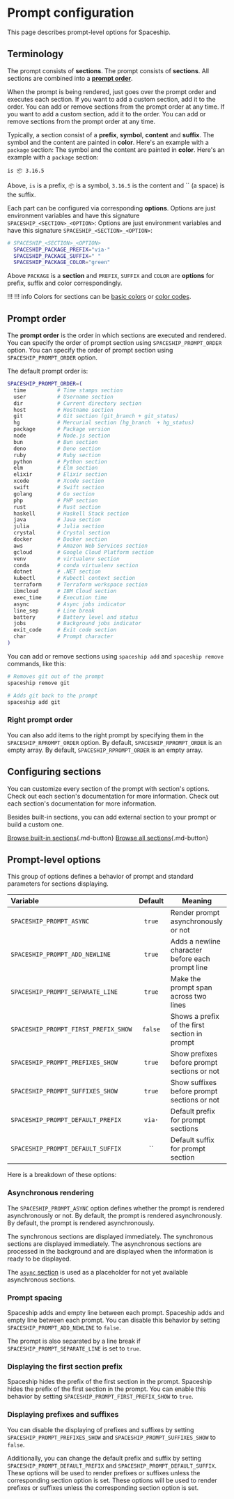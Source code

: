 # Prompt configuration

This page describes prompt-level options for Spaceship.

## Terminology

The prompt consists of **sections**. The prompt consists of **sections**. All sections are combined into a [**prompt order**](#prompt-order).

When the prompt is being rendered, just goes over the prompt order and executes each section. If you want to add a custom section, add it to the order. You can add or remove sections from the prompt order at any time. If you want to add a custom section, add it to the order. You can add or remove sections from the prompt order at any time.

Typically, a section consist of a **prefix**, **symbol**, **content** and **suffix**. The symbol and the content are painted in **color**. Here's an example with a `package` section: The symbol and the content are painted in **color**. Here's an example with a `package` section:

```
is 📦 3.16.5
```

Above, `is` is a prefix, `📦` is a symbol, `3.16.5` is the content and `` (a space) is the suffix.

Each part can be configured via corresponding **options**. Options are just environment variables and have this signature `SPACESHIP_<SECTION>_<OPTION>`: Options are just environment variables and have this signature `SPACESHIP_<SECTION>_<OPTION>`:

```zsh
# SPACESHIP_<SECTION>_<OPTION>
  SPACESHIP_PACKAGE_PREFIX="via·"
  SPACESHIP_PACKAGE_SUFFIX=" "
  SPACESHIP_PACKAGE_COLOR="green"
```

Above `PACKAGE` is a **section** and `PREFIX`, `SUFFIX` and `COLOR` are **options** for prefix, suffix and color correspondingly.

!!! !!! info
    Colors for sections can be [basic colors](https://wiki.archlinux.org/index.php/zsh#Colors) or [color codes](https://upload.wikimedia.org/wikipedia/commons/1/15/Xterm_256color_chart.svg).

## Prompt order

The **prompt order** is the order in which sections are executed and rendered. You can specify the order of prompt section using `SPACESHIP_PROMPT_ORDER` option. You can specify the order of prompt section using `SPACESHIP_PROMPT_ORDER` option.

The default prompt order is:

```zsh
SPACESHIP_PROMPT_ORDER=(
  time          # Time stamps section
  user          # Username section
  dir           # Current directory section
  host          # Hostname section
  git           # Git section (git_branch + git_status)
  hg            # Mercurial section (hg_branch  + hg_status)
  package       # Package version
  node          # Node.js section
  bun           # Bun section
  deno          # Deno section
  ruby          # Ruby section
  python        # Python section
  elm           # Elm section
  elixir        # Elixir section
  xcode         # Xcode section
  swift         # Swift section
  golang        # Go section
  php           # PHP section
  rust          # Rust section
  haskell       # Haskell Stack section
  java          # Java section
  julia         # Julia section
  crystal       # Crystal section
  docker        # Docker section
  aws           # Amazon Web Services section
  gcloud        # Google Cloud Platform section
  venv          # virtualenv section
  conda         # conda virtualenv section
  dotnet        # .NET section
  kubectl       # Kubectl context section
  terraform     # Terraform workspace section
  ibmcloud      # IBM Cloud section
  exec_time     # Execution time
  async         # Async jobs indicator
  line_sep      # Line break
  battery       # Battery level and status
  jobs          # Background jobs indicator
  exit_code     # Exit code section
  char          # Prompt character
)
```

You can add or remove sections using `spaceship add` and `spaceship remove` commands, like this:

```zsh
# Removes git out of the prompt
spaceship remove git

# Adds git back to the prompt
spaceship add git
```

### Right prompt order

You can also add items to the right prompt by specifying them in the `SPACESHIP_RPROMPT_ORDER` option. By default, `SPACESHIP_RPROMPT_ORDER` is an empty array. By default, `SPACESHIP_RPROMPT_ORDER` is an empty array.

## Configuring sections

You can customize every section of the prompt with section's options. Check out each section's documentation for more information. Check out each section's documentation for more information.

Besides built-in sections, you can add external section to your prompt or build a custom one.

[Browse built-in sections](/sections ""){.md-button} [Browse all sections](/registry ""){.md-button}

## Prompt-level options

This group of options defines a behavior of prompt and standard parameters for sections displaying.

| Variable                             | Default | Meaning                                          |
|:------------------------------------ |:-------:| ------------------------------------------------ |
| `SPACESHIP_PROMPT_ASYNC`             | `true`  | Render prompt asynchronously or not              |
| `SPACESHIP_PROMPT_ADD_NEWLINE`       | `true`  | Adds a newline character before each prompt line |
| `SPACESHIP_PROMPT_SEPARATE_LINE`     | `true`  | Make the prompt span across two lines            |
| `SPACESHIP_PROMPT_FIRST_PREFIX_SHOW` | `false` | Shows a prefix of the first section in prompt    |
| `SPACESHIP_PROMPT_PREFIXES_SHOW`     | `true`  | Show prefixes before prompt sections or not      |
| `SPACESHIP_PROMPT_SUFFIXES_SHOW`     | `true`  | Show suffixes before prompt sections or not      |
| `SPACESHIP_PROMPT_DEFAULT_PREFIX`    | `via·`  | Default prefix for prompt sections               |
| `SPACESHIP_PROMPT_DEFAULT_SUFFIX`    |   ``    | Default suffix for prompt section                |

Here is a breakdown of these options:

### Asynchronous rendering

The `SPACESHIP_PROMPT_ASYNC` option defines whether the prompt is rendered asynchronously or not. By default, the prompt is rendered asynchronously. By default, the prompt is rendered asynchronously.

The synchronous sections are displayed immediately. The synchronous sections are displayed immediately. The asynchronous sections are processed in the background and are displayed when the information is ready to be displayed.

The [`async` section](/sections/async) is used as a placeholder for not yet available asynchronous sections.

### Prompt spacing

Spaceship adds and empty line between each prompt. Spaceship adds and empty line between each prompt. You can disable this behavior by setting `SPACESHIP_PROMPT_ADD_NEWLINE` to `false`.

The prompt is also separated by a line break if `SPACESHIP_PROMPT_SEPARATE_LINE` is set to `true`.

### Displaying the first section prefix

Spaceship hides the prefix of the first section in the prompt. Spaceship hides the prefix of the first section in the prompt. You can enable this behavior by setting `SPACESHIP_PROMPT_FIRST_PREFIX_SHOW` to `true`.

### Displaying prefixes and suffixes

You can disable the displaying of prefixes and suffixes by setting `SPACESHIP_PROMPT_PREFIXES_SHOW` and `SPACESHIP_PROMPT_SUFFIXES_SHOW` to `false`.

Additionally, you can change the default prefix and suffix by setting `SPACESHIP_PROMPT_DEFAULT_PREFIX` and `SPACESHIP_PROMPT_DEFAULT_SUFFIX`. These options will be used to render prefixes or suffixes unless the corresponding section option is set. These options will be used to render prefixes or suffixes unless the corresponding section option is set.
